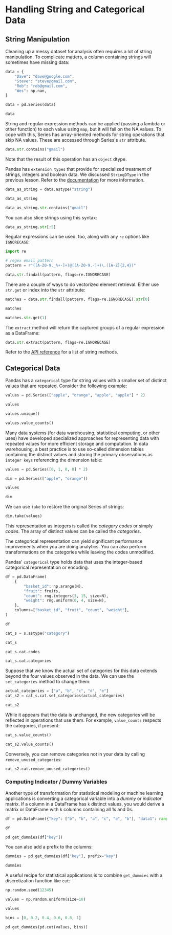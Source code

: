# Handling String and Categorical Data

## String Manipulation

Cleaning up a messy dataset for analysis often requires a lot of string manipulation. To complicate matters, a column containing strings will sometimes have missing data:

```python
data = {
    "Dave": "dave@google.com",
    "Steve": "steve@gmail.com",
    "Rob": "rob@gmail.com",
    "Wes": np.nan,
}

data = pd.Series(data)

data
```

String and regular expression methods can be applied (passing a lambda or other function) to each value using `map`, but it will fail on the NA values. To cope with this, Series has array-oriented methods for string operations that skip NA values. These are accessed through Series's `str` attribute.

```python
data.str.contains("gmail")
```

Note that the result of this operation has an `object` dtype.

Pandas has `extension types` that provide for specialized treatment of strings, integers and boolean data. We discussed `StringDType` in the previous lesson. Refer to the [documentation](https://pandas.pydata.org/pandas-docs/stable/user_guide/basics.html#basics-dtypes) for more information.

```python
data_as_string = data.astype("string")

data_as_string
```

```python
data_as_string.str.contains("gmail")
```

You can also slice strings using this syntax:

```python
data_as_string.str[:5]
```

Regular expressions can be used, too, along with any `re` options like `IGNORECASE`:

```python
import re
```

```python
# regex email pattern
pattern = r"([A-Z0-9._%+-]+)@([A-Z0-9.-]+)\.([A-Z]{2,4})"

data.str.findall(pattern, flags=re.IGNORECASE)
```

There are a couple of ways to do vectorized element retrieval. Either use `str.get` or index into the `str` attribute:

```python
matches = data.str.findall(pattern, flags=re.IGNORECASE).str[0]

matches
```

```python
matches.str.get(1)
```

The `extract` method will return the captured groups of a regular expression as a DataFrame:

```python
data.str.extract(pattern, flags=re.IGNORECASE)
```

Refer to the [API reference](https://pandas.pydata.org/pandas-docs/stable/reference/series.html#string-handling) for a list of string methods.

## Categorical Data

Pandas has a `categorical` type for string values with a smaller set of distinct values that are repeated. Consider the following example:

```python
values = pd.Series(["apple", "orange", "apple", "apple"] * 2)

values
```

```python
values.unique()
```

```python
values.value_counts()
```

Many data systems (for data warehousing, statistical computing, or other uses) have developed specialized approaches for representing data with repeated values for more efficient storage and computation. In data warehousing, a best practice is to use so-called dimension tables containing the distinct values and storing the primary observations as `integer keys` referencing the dimension table:

```python
values = pd.Series([0, 1, 0, 0] * 2)

dim = pd.Series(["apple", "orange"])

values
```

```python
dim
```

We can use `take` to restore the original Series of strings:

```python
dim.take(values)
```

This representation as integers is called the _category codes_ or simply _codes_. The array of distinct values can be called the _categories_.

The categorical representation can yield significant performance improvements when you are doing analytics. You can also perform transformations on the categories while leaving the codes unmodified.

Pandas' `categorical` type holds data that uses the integer-based categorical representation or encoding.

```python
df = pd.DataFrame(
    {
        "basket_id": np.arange(N),
        "fruit": fruits,
        "count": rng.integers(3, 15, size=N),
        "weight": rng.uniform(0, 4, size=N),
    },
    columns=["basket_id", "fruit", "count", "weight"],
)

df
```

```python
cat_s = s.astype("category")

cat_s
```

```python
cat_s.cat.codes
```

```python
cat_s.cat.categories
```

Suppose that we know the actual set of categories for this data extends beyond the four values observed in the data. We can use the `set_categories` method to change them:

```python
actual_categories = ["a", "b", "c", "d", "e"]
cat_s2 = cat_s.cat.set_categories(actual_categories)

cat_s2
```

While it appears that the data is unchanged, the new categories will be reflected in operations that use them. For example, `value_counts` respects the categories, if present:

```python
cat_s.value_counts()
```

```python
cat_s2.value_counts()
```

Conversely, you can remove categories not in your data by calling `remove_unused_categories`:

```python
cat_s2.cat.remove_unused_categories()
```

### Computing Indicator / Dummy Variables

Another type of transformation for statistical modeling or machine learning applications is converting a categorical variable into a _dummy_ or _indicator_ matrix. If a column in a DataFrame has `k` distinct values, you would derive a matrix or DataFrame with k columns containing all 1s and 0s.

```python
df = pd.DataFrame({"key": ["b", "b", "a", "c", "a", "b"], "data1": range(6)})

df
```

```python
pd.get_dummies(df["key"])
```

You can also add a prefix to the columns:

```python
dummies = pd.get_dummies(df["key"], prefix="key")

dummies
```

A useful recipe for statistical applications is to combine `get_dummies` with a discretization function like `cut`:

```python
np.random.seed(12345)

values = np.random.uniform(size=10)

values
```

```python
bins = [0, 0.2, 0.4, 0.6, 0.8, 1]

pd.get_dummies(pd.cut(values, bins))
```
